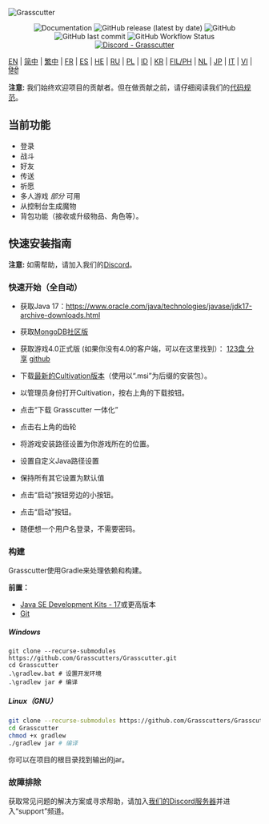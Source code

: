 ![Grasscutter](https://socialify.git.ci/Grasscutters/Grasscutter/image?description=1&forks=1&issues=1&language=1&logo=https%3A%2F%2Fs2.loli.net%2F2022%2F04%2F25%2FxOiJn7lCdcT5Mw1.png&name=1&owner=1&pulls=1&stargazers=1&theme=Light)
<div align="center"><img alt="Documentation" src="https://img.shields.io/badge/Wiki-Grasscutter-blue?style=for-the-badge&link=https://github.com/Grasscutters/Grasscutter/wiki&link=https://github.com/Grasscutters/Grasscutter/wiki"> <img alt="GitHub release (latest by date)" src="https://img.shields.io/github/v/release/Grasscutters/Grasscutter?logo=java&style=for-the-badge"> <img alt="GitHub" src="https://img.shields.io/github/license/Grasscutters/Grasscutter?style=for-the-badge"> <img alt="GitHub last commit" src="https://img.shields.io/github/last-commit/Grasscutters/Grasscutter?style=for-the-badge"> <img alt="GitHub Workflow Status" src="https://img.shields.io/github/actions/workflow/status/Grasscutters/Grasscutter/build.yml?branch=development&logo=github&style=for-the-badge"></div>

<div align="center"><a href="https://discord.gg/T5vZU6UyeG"><img alt="Discord - Grasscutter" src="https://img.shields.io/discord/965284035985305680?label=Discord&logo=discord&style=for-the-badge"></a></div>

[EN](../README.md) | [简中](README_zh-CN.md) | [繁中](README_zh-TW.md) | [FR](README_fr-FR.md) | [ES](README_es-ES.md) | [HE](README_HE.md) | [RU](README_ru-RU.md) | [PL](README_pl-PL.md) | [ID](README_id-ID.md) | [KR](README_ko-KR.md) | [FIL/PH](README_fil-PH.md) | [NL](README_NL.md) | [JP](README_ja-JP.md) | [IT](README_it-IT.md) | [VI](README_vi-VN.md) | [हिंदी](README_hn-IN.md)

**注意:** 我们始终欢迎项目的贡献者。但在做贡献之前，请仔细阅读我们的[代码规范](https://github.com/Grasscutters/Grasscutter/blob/stable/CONTRIBUTING.md)。

## 当前功能

* 登录
* 战斗
* 好友
* 传送
* 祈愿
* 多人游戏 *部分* 可用
* 从控制台生成魔物
* 背包功能（接收或升级物品、角色等）。
 
## 快速安装指南

**注意:** 如需帮助，请加入我们的[Discord](https://discord.gg/T5vZU6UyeG)。

### 快速开始（全自动）

- 获取Java 17：https://www.oracle.com/java/technologies/javase/jdk17-archive-downloads.html
- 获取[MongoDB社区版](https://www.mongodb.com/try/download/community)
- 获取游戏4.0正式版 (如果你没有4.0的客户端，可以在这里找到）：
[123盘 分享](https://www.123pan.com/s/HoqUVv-U7SBA.html)
[github](https://github.com/JRSKelvin/GenshinRepository/blob/main/Version%204.0.0.md)

- 下载[最新的Cultivation版本](https://github.com/Grasscutters/Cultivation/releases/latest)（使用以“.msi”为后缀的安装包）。
- 以管理员身份打开Cultivation，按右上角的下载按钮。
- 点击“下载 Grasscutter 一体化”
- 点击右上角的齿轮
- 将游戏安装路径设置为你游戏所在的位置。
- 设置自定义Java路径设置
- 保持所有其它设置为默认值

- 点击“启动”按钮旁边的小按钮。
- 点击“启动”按钮。
- 随便想一个用户名登录，不需要密码。

### 构建

Grasscutter使用Gradle来处理依赖和构建。

**前置：**

- [Java SE Development Kits - 17](https://www.oracle.com/java/technologies/javase/jdk17-archive-downloads.html)或更高版本
- [Git](https://git-scm.com/downloads)

##### Windows

```shell
git clone --recurse-submodules https://github.com/Grasscutters/Grasscutter.git
cd Grasscutter
.\gradlew.bat # 设置开发环境
.\gradlew jar # 编译
```

##### Linux（GNU）

```bash
git clone --recurse-submodules https://github.com/Grasscutters/Grasscutter.git
cd Grasscutter
chmod +x gradlew
./gradlew jar # 编译
```

你可以在项目的根目录找到输出的jar。

### 故障排除

获取常见问题的解决方案或寻求帮助，请加入[我们的Discord服务器](https://discord.gg/T5vZU6UyeG)并进入“support”频道。
